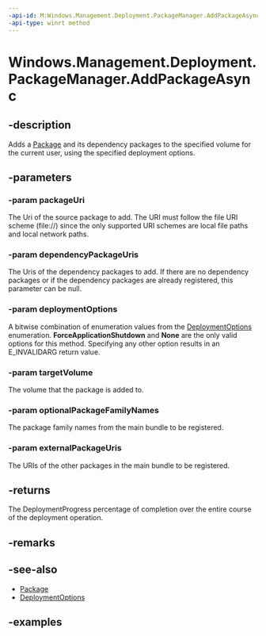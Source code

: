 ```yaml
---
-api-id: M:Windows.Management.Deployment.PackageManager.AddPackageAsync(Windows.Foundation.Uri,Windows.Foundation.Collections.IIterable{Windows.Foundation.Uri},Windows.Management.Deployment.DeploymentOptions,Windows.Management.Deployment.PackageVolume,Windows.Foundation.Collections.IIterable{System.String},Windows.Foundation.Collections.IIterable{Windows.Foundation.Uri})
-api-type: winrt method
---
```


<!-- Method syntax.
public IAsyncOperationWithProgress<DeploymentProgress> PackageManager.AddPackageAsync(Uri packageUri, IIterable<Uri> dependencyPackageUris, DeploymentOptions deploymentOptions, PackageVolume targetVolume, IIterable<String> optionalPackageFamilyNames, IIterable<Uri> externalPackageUris)
-->

# Windows.Management.Deployment.PackageManager.AddPackageAsync


## -description

Adds a [Package](https://docs.microsoft.com/uwp/api/windows.applicationmodel.package) and its dependency packages to the specified volume for the current user, using the specified deployment options.

## -parameters

### -param packageUri

The Uri of the source package to add. The URI must follow the file URI scheme (file://) since the only supported URI schemes are local file paths and local network paths.

### -param dependencyPackageUris

The Uris of the dependency packages to add. If there are no dependency packages or if the dependency packages are already registered, this parameter can be null.

### -param deploymentOptions

A bitwise combination of enumeration values from the [DeploymentOptions](deploymentoptions.md) enumeration. **ForceApplicationShutdown** and **None** are the only valid options for this method. Specifying any other option results in an E_INVALIDARG return value.

### -param targetVolume

The volume that the package is added to.

### -param optionalPackageFamilyNames

The package family names from the main bundle to be registered.

### -param externalPackageUris

The URIs of the other packages in the main bundle to be registered.

## -returns

The DeploymentProgress percentage of completion over the entire course of the deployment operation.

## -remarks

## -see-also

- [Package](https://docs.microsoft.com/uwp/api/windows.applicationmodel.package)
- [DeploymentOptions](deploymentoptions.md)

## -examples

